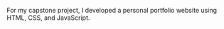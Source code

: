 For my capstone project, I developed a personal portfolio website using HTML, CSS, and JavaScript. 
